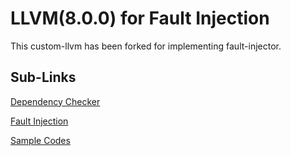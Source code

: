 # LLVM(8.0.0) for Fault Injection

This custom-llvm has been forked for implementing fault-injector.

## Sub-Links

[Dependency Checker](https://github.com/rollrat/runnable-llvm/blob/master/DependencyChecker.md)

[Fault Injection](https://github.com/rollrat/runnable-llvm/blob/master/FaultInjector.md)

[Sample Codes](https://github.com/rollrat/runnable-llvm/tree/master/1samples)